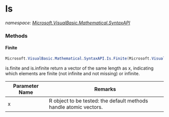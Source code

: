 ﻿# Is
_namespace: <a href="#" onClick="load('/docs/Microsoft.VisualBasic.Mathematical.SyntaxAPI/index.md')">Microsoft.VisualBasic.Mathematical.SyntaxAPI</a>_





### Methods

#### Finite
```csharp
Microsoft.VisualBasic.Mathematical.SyntaxAPI.Is.Finite(Microsoft.VisualBasic.Mathematical.BasicR.Vector)
```
is.finite and is.infinite return a vector of the same length as x, indicating which elements are finite (not infinite and not missing) or infinite.

|Parameter Name|Remarks|
|--------------|-------|
|x|R object to be tested: the default methods handle atomic vectors.|



